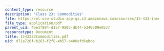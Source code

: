 ```yaml
---
content_type: resource
description: 'Class 23: Commodities'
file: https://ol-ocw-studio-app-qa.s3.amazonaws.com/courses/15-433-investments-spring-2003/d71a728fb263f2f84b57b400efd6ebde_1543323Commodities.pdf
file_type: application/pdf
parent_uid: 4be1f884-d157-9503-db44-b340309e0537
resourcetype: Document
title: 1543323Commodities.pdf
uid: d71a728f-b263-f2f8-4b57-b400efd6ebde
---
```

